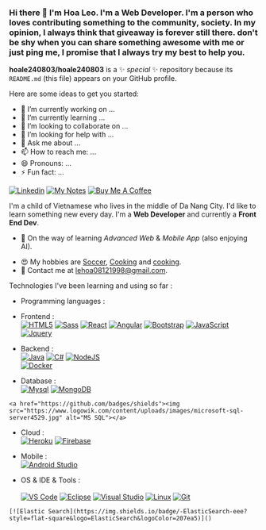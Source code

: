 ### Hi there 👋 I'm Hoa Leo. I'm a Web Developer. I'm a person who loves contributing something to the community, society. In my opinion, I always think that giveaway is forever still there. don't be shy when you can share something awesome with me or just ping me, I promise that I always try my best to help you.


**hoale240803/hoale240803** is a ✨ _special_ ✨ repository because its `README.md` (this file) appears on your GitHub profile.

Here are some ideas to get you started:

- 🔭 I’m currently working on ...
- 🌱 I’m currently learning ...
- 👯 I’m looking to collaborate on ...
- 🤔 I’m looking for help with ...
- 💬 Ask me about ...
- 📫 How to reach me: ...
- 😄 Pronouns: ...
- ⚡ Fun fact: ...

[![Linkedin](https://img.shields.io/badge/-LinkedIn-blue?style=flat&logo=Linkedin&logoColor=white&link=https://www.linkedin.com/in/dinhanhthi/)](https://www.linkedin.com/in/hoaleo1999/)
[![My Notes]()]()
[![Buy Me A Coffee]()]()

I'm a child of Vietnamese who lives in the middle of Da Nang City. I'd like to learn something new every day. I'm a **Web Developer** and currently a **Front End Dev**.

- 🌱 On the way of learning *Advanced Web* & *Mobile App* (also enjoying AI).
<!-- - 🔥 Most proud of -->
<!-- - 📚 My notes of learning at [dinhanhthi.com](http://dinhanhthi.com/). -->
- 😍 My hobbies are [Soccer](https://cdn.icon-icons.com/icons2/2622/PNG/512/sport_soccer_icon_157423.png), [Cooking](https://www.goodreads.com/user/show/19630622-thi-dinh) and [cooking](https://cdn.iconscout.com/icon/premium/png-256-thumb/cooking-2440578-2037366.png).
- 💌 Contact me at [lehoa08121998@gmail.com](mailto:lehoa08121998@gmail.com).

Technologies I've been learning and using so far :

- Programming languages : <br />

- Frontend : <br /> 
    [![HTML5](http://img.shields.io/badge/-HTML5-eee?style=flat-square&logo=html5&logoColor=E34F26)]()
    [![Sass](https://img.shields.io/badge/-SASS-eee?style=flat-square&logo=sass&logoColor=CC6699)]()
    [![React](https://img.shields.io/badge/-React-eee?style=flat-square&logo=react&logoColor=0088cc)]()
    [![Angular](https://img.shields.io/badge/-Angular-EEE?style=flat-square&logo=angular&logoColor=DD0031)]()
    [![Bootstrap](http://img.shields.io/badge/-Bootstrap-eee?style=flat-square&logo=bootstrap&logoColor=563D7C)]()
    [![JavaScript](http://img.shields.io/badge/-JavaScript-eee?style=flat-square&logo=JavaScript&logoColor=563D7C)]()
    [![Jquery](http://img.shields.io/badge/-Jquery-eee?style=flat-square&logo=Jquery&logoColor=563D7C)]()
    
- Backend : <br />
    [![Java](http://img.shields.io/badge/-Java-eee?style=flat-square&logo=Java&logoColor=563D7C)]()
    [![C#](https://img.shields.io/badge/-CSharp-eee?style=flat-square&logo=csharp&logoColor=123456)]()
    [![NodeJS](https://img.shields.io/badge/-NodeJs-eee?style=flat-square&logo=nodedotjs&logoColor=green)]()   
    [![Docker](https://img.shields.io/badge/-Docker-eee?style=flat-square&logo=docker&logoColor=2496ed)]()
    
- Database : <br />
    [![Mysql](https://img.shields.io/badge/-Mysql-eee?style=flat-square&logo=Mysql&logoColor=blue)]()
    [![MongoDB](https://img.shields.io/badge/-MongoDB-eee?style=flat-square&logo=MongoDB&logoColor=light-green)]()
<!--     [![MSSQL](https://www.logowik.com/content/uploads/images/microsoft-sql-server4529.jpg)]() -->

    <a href="https://github.com/badges/shields"><img src="https://www.logowik.com/content/uploads/images/microsoft-sql-server4529.jpg" alt="MS SQL"></a>
- Cloud : <br /> 
    [![Heroku](https://img.shields.io/badge/-Heroku-eee?style=flat-square&logo=heroku&logoColor=430098)]()
    [![Firebase](https://img.shields.io/badge/-Firebase-EEE?style=flat-square&logo=firebase&logoColor=FFCA28)]()
<!--     [![AWS](https://voicefoundry.com/wp-content/uploads/2018/09/feature-aws-300x169.jpg)]()
    [![Azure](https://cdn.icon-icons.com/icons2/2699/PNG/512/microsoft_azure_logo_icon_170956.png)]() -->
    
- Mobile : <br /> 
    [![Android Studio](https://img.shields.io/badge/-android-eee?style=flat-square&logo=android&logoColor=green)]()
<!--     [![React Native](https://www.appcoda.com/wp-content/uploads/2015/04/react-native.png)]() -->
 
- OS & IDE & Tools : <br />  
    [![VS Code](http://img.shields.io/badge/-VS%20Code-eee?style=flat-square&logo=visual-studio-code&logoColor=007ACC)]()
    [![Eclipse](https://img.shields.io/badge/-eclipse-eee?style=flat-square&logo=eclipse&logoColor=2000a5)]()
    [![Visual Studio](https://img.shields.io/badge/-Visaul-eee?style=flat-square&logo=visualStudio&logoColor=2000a5)]()
    [![Linux](http://img.shields.io/badge/-Linux-eee?style=flat-square&logo=linux&logoColor=D67A10)]()
    [![Git](http://img.shields.io/badge/-Git-eee?style=flat-square&logo=git&logoColor=F05032)]()
<!--     [![Sphinx doc]()](/sphinx-restructuredtext) -->
<!--     [![Solr](https://cdn.icon-icons.com/icons2/2699/PNG/512/apache_solr_logo_icon_169580.png)]() -->
    [![Elastic Search](https://img.shields.io/badge/-ElasticSearch-eee?style=flat-square&logo=ElasticSearch&logoColor=207ea5)]()

